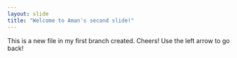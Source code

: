 ```yaml
---
layout: slide
title: "Welcome to Aman's second slide!"
---
```

This is a new file in my first branch created. Cheers!
Use the left arrow to go back!
